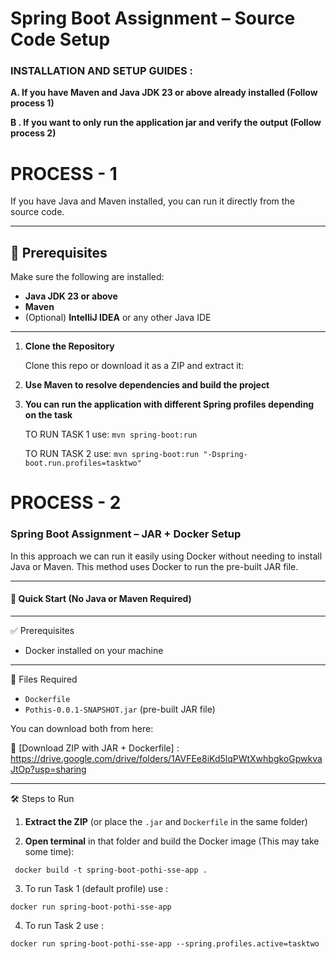 # Spring Boot Assignment – Source Code Setup

### INSTALLATION AND SETUP GUIDES :

**A. If you have Maven and Java JDK 23 or above already installed  (Follow process 1)**

**B . If you want to only run the application jar and verify the output (Follow process 2)**


# PROCESS - 1

If you have Java and Maven installed, you can run it directly from the source code.

---

## 🔧 Prerequisites

Make sure the following are installed:

- **Java JDK 23 or above**
- **Maven**
- (Optional) **IntelliJ IDEA** or any other Java IDE

---

1. **Clone the Repository**  

   Clone this repo or download it as a ZIP and extract it:
  
2. **Use Maven to resolve dependencies and build the project**
 
3. **You can run the application with different Spring profiles depending on the task**

     TO RUN TASK 1 use: 
    ```mvn spring-boot:run```
   
     TO RUN TASK 2 use: 
     ``` mvn spring-boot:run "-Dspring-boot.run.profiles=tasktwo" ```

# PROCESS - 2

### Spring Boot Assignment – JAR + Docker Setup

In this approach we can run it easily using Docker without needing to install Java or Maven. This method uses Docker to run the pre-built JAR file.

---

#### 🚀 Quick Start (No Java or Maven Required)
---

✅ Prerequisites

- Docker installed on your machine

---

📁 Files Required

- `Dockerfile`
- `Pothis-0.0.1-SNAPSHOT.jar` (pre-built JAR file)

You can download both from here:

🔗 [Download ZIP with JAR + Dockerfile] :
     https://drive.google.com/drive/folders/1AVFEe8iKd5lqPWtXwhbgkoGpwkvaJtOp?usp=sharing

---

🛠️ Steps to Run

1. **Extract the ZIP** (or place the `.jar` and `Dockerfile` in the same folder)

2. **Open terminal** in that folder and build the Docker image (This may take some time):
  
 ```  docker build -t spring-boot-pothi-sse-app .   ```

3. To run Task 1 (default profile) use :

  ``` docker run spring-boot-pothi-sse-app  ```

4. To run Task 2 use : 

  ``` docker run spring-boot-pothi-sse-app --spring.profiles.active=tasktwo  ```
 
